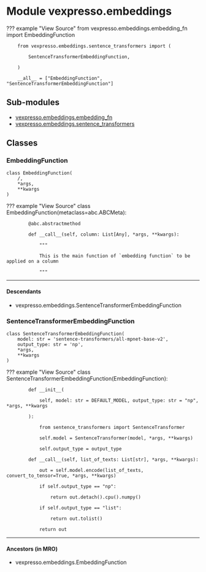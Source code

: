 # Module vexpresso.embeddings

??? example "View Source"
        from vexpresso.embeddings.embedding_fn import EmbeddingFunction

        from vexpresso.embeddings.sentence_transformers import (

            SentenceTransformerEmbeddingFunction,

        )

        __all__ = ["EmbeddingFunction", "SentenceTransformerEmbeddingFunction"]

## Sub-modules

* [vexpresso.embeddings.embedding_fn](embedding_fn/)
* [vexpresso.embeddings.sentence_transformers](sentence_transformers/)

## Classes

### EmbeddingFunction

```python3
class EmbeddingFunction(
    /,
    *args,
    **kwargs
)
```

??? example "View Source"
        class EmbeddingFunction(metaclass=abc.ABCMeta):

            @abc.abstractmethod

            def __call__(self, column: List[Any], *args, **kwargs):

                """

                This is the main function of `embedding function` to be applied on a column

                """

------

#### Descendants

* vexpresso.embeddings.SentenceTransformerEmbeddingFunction

### SentenceTransformerEmbeddingFunction

```python3
class SentenceTransformerEmbeddingFunction(
    model: str = 'sentence-transformers/all-mpnet-base-v2',
    output_type: str = 'np',
    *args,
    **kwargs
)
```

??? example "View Source"
        class SentenceTransformerEmbeddingFunction(EmbeddingFunction):

            def __init__(

                self, model: str = DEFAULT_MODEL, output_type: str = "np", *args, **kwargs

            ):

                from sentence_transformers import SentenceTransformer

                self.model = SentenceTransformer(model, *args, **kwargs)

                self.output_type = output_type

            def __call__(self, list_of_texts: List[str], *args, **kwargs):

                out = self.model.encode(list_of_texts, convert_to_tensor=True, *args, **kwargs)

                if self.output_type == "np":

                    return out.detach().cpu().numpy()

                if self.output_type == "list":

                    return out.tolist()

                return out

------

#### Ancestors (in MRO)

* vexpresso.embeddings.EmbeddingFunction